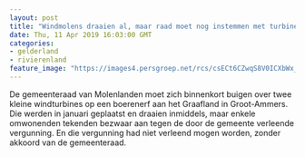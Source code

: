 ```yaml
---
layout: post
title: "Windmolens draaien al, maar raad moet nog instemmen met turbines op boerenerf"
date: Thu, 11 Apr 2019 16:03:00 GMT
categories: 
- gelderland 
- rivierenland 
feature_image: "https://images4.persgroep.net/rcs/csECt6CZwqS8V0ICXbWx_Y7Gbvc/diocontent/145309300/_fitwidth/400/?appId=21791a8992982cd8da851550a453bd7f&quality=0.7"
---
```


De gemeenteraad van Molenlanden moet zich binnenkort buigen over twee kleine windturbines op een boerenerf aan het Graafland in Groot-Ammers. Die werden in januari geplaatst en draaien inmiddels, maar enkele omwonenden tekenden bezwaar aan tegen de door de gemeente verleende vergunning. En die vergunning had niet verleend mogen worden, zonder akkoord van de gemeenteraad.
